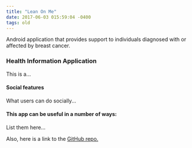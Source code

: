 ```yaml
---
title: "Lean On Me"
date: 2017-06-03 015:59:04 -0400
tags: old
---
```

Android application that provides support to individuals diagnosed with or affected by breast cancer.
<!--sep-->

### Health Information Application ###

This is a...
#### Social features ####
What users can do socially...

#### This app can be useful in a number of ways: ####

List them here...

Also, here is a link to the [GitHub repo.](https://github.com/ngbrown11/LeanOnMe)
